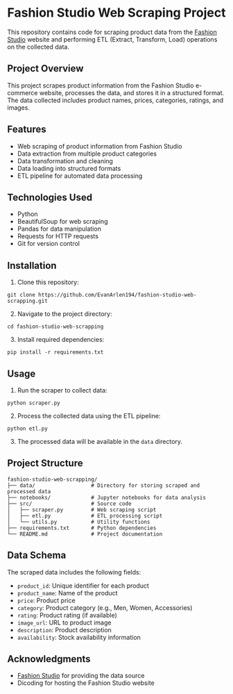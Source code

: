 # Fashion Studio Web Scraping Project

This repository contains code for scraping product data from the [Fashion Studio](https://fashion-studio.dicoding.dev/) website and performing ETL (Extract, Transform, Load) operations on the collected data.

## Project Overview

This project scrapes product information from the Fashion Studio e-commerce website, processes the data, and stores it in a structured format. The data collected includes product names, prices, categories, ratings, and images.

## Features

- Web scraping of product information from Fashion Studio
- Data extraction from multiple product categories
- Data transformation and cleaning
- Data loading into structured formats
- ETL pipeline for automated data processing

## Technologies Used

- Python
- BeautifulSoup for web scraping
- Pandas for data manipulation
- Requests for HTTP requests
- Git for version control

## Installation

1. Clone this repository:
```
git clone https://github.com/EvanArlen194/fashion-studio-web-scrapping.git
```

2. Navigate to the project directory:
```
cd fashion-studio-web-scrapping
```

3. Install required dependencies:
```
pip install -r requirements.txt
```

## Usage

1. Run the scraper to collect data:
```
python scraper.py
```

2. Process the collected data using the ETL pipeline:
```
python etl.py
```

3. The processed data will be available in the `data` directory.

## Project Structure

```
fashion-studio-web-scrapping/
├── data/                  # Directory for storing scraped and processed data
├── notebooks/             # Jupyter notebooks for data analysis
├── src/                   # Source code
│   ├── scraper.py         # Web scraping script
│   ├── etl.py             # ETL processing script
│   └── utils.py           # Utility functions
├── requirements.txt       # Python dependencies
└── README.md              # Project documentation
```

## Data Schema

The scraped data includes the following fields:

- `product_id`: Unique identifier for each product
- `product_name`: Name of the product
- `price`: Product price
- `category`: Product category (e.g., Men, Women, Accessories)
- `rating`: Product rating (if available)
- `image_url`: URL to product image
- `description`: Product description
- `availability`: Stock availability information

## Acknowledgments

- [Fashion Studio](https://fashion-studio.dicoding.dev/) for providing the data source
- Dicoding for hosting the Fashion Studio website
